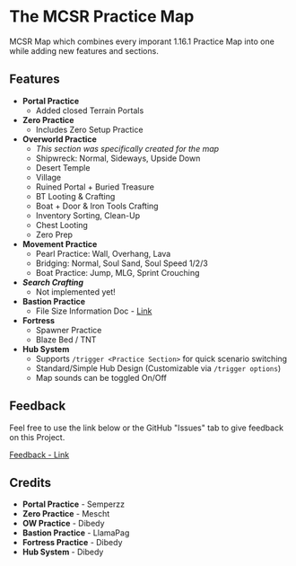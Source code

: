 # The MCSR Practice Map

MCSR Map which combines every imporant 1.16.1 Practice Map into one while adding new features and sections.

## Features
- **Portal Practice**
  - Added closed Terrain Portals
- **Zero Practice**
  - Includes Zero Setup Practice
- **Overworld Practice**
  - *This section was specifically created for the map*
  - Shipwreck: Normal, Sideways, Upside Down
  - Desert Temple
  - Village
  - Ruined Portal + Buried Treasure
  - BT Looting & Crafting
  - Boat + Door & Iron Tools Crafting
  - Inventory Sorting, Clean-Up
  - Chest Looting
  - Zero Prep
- **Movement Practice**
  - Pearl Practice: Wall, Overhang, Lava
  - Bridging: Normal, Soul Sand, Soul Speed 1/2/3
  - Boat Practice: Jump, MLG, Sprint Crouching
- ***Search Crafting***
  - Not implemented yet!
- **Bastion Practice**
  - File Size Information Doc - [Link](https://docs.google.com/document/d/1Rwwi_wdfORUhWOdMs_ivI2N-IlWQMbfT3lh6bnO-8KA/edit?usp=sharing)
- **Fortress** 
  - Spawner Practice
  - Blaze Bed / TNT
- **Hub System**
  - Supports `/trigger <Practice Section>` for quick scenario switching
  - Standard/Simple Hub Design (Customizable via `/trigger options`)
  - Map sounds can be toggled On/Off

## Feedback
Feel free to use the link below or the GitHub "Issues" tab to give feedback on this Project. 

[Feedback - Link](https://www.surveymonkey.com/r/YTMFP3J)

## Credits
- **Portal Practice** - Semperzz
- **Zero Practice** - Mescht
- **OW Practice** - Dibedy
- **Bastion Practice** - LlamaPag
- **Fortress Practice** - Dibedy
- **Hub System** - Dibedy
